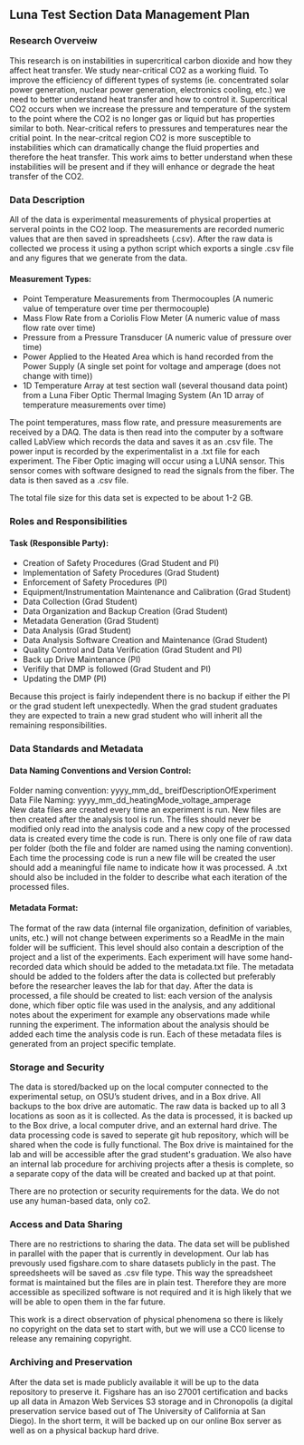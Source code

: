## Luna Test Section Data Management Plan

### Research Overveiw
This research is on instabilities in supercritical carbon dioxide and how they affect heat transfer. We study near-critical CO2 as a working fluid. To improve the efficiency of different types of systems (ie. concentrated solar power generation, nuclear power generation, electronics cooling, etc.) we need to better understand heat transfer and how to control it.
Supercritical CO2 occurs when we increase the pressure and temperature of the system to the point where the CO2 is no longer gas or liquid but has properties similar to both. Near-critical refers to pressures and temperatures near the critial point. In the near-critcal region CO2 is more susceptible to instabilities which can dramatically change the fluid properties and therefore the heat transfer. This work aims to better understand when these instabilities will be present and if they will enhance or degrade the heat transfer of the CO2.

### Data Description
All of the data is experimental measurements of physical properties at serveral points in the CO2 loop. The measurements are recorded numeric values that are then saved in spreadsheets (.csv). After the raw data is collected we process it using a python script which exports a single .csv file and any figures that we generate from the data. 

#### Measurement Types:
 + Point Temperature Measurements from Thermocouples (A numeric value of temperature over time per thermocouple)
 + Mass Flow Rate from a Coriolis Flow Meter (A numeric value of mass flow rate over time)
 + Pressure from a Pressure Transducer (A numeric value of pressure over time)
 + Power Applied to the Heated Area which is hand recorded from the Power Supply (A single set point for voltage and amperage (does not change with time))
 + 1D Temperature Array at test section wall (several thousand data point) from a Luna Fiber Optic Thermal Imaging System (An 1D array of temperature measurements over time) 
 
The point temperatures, mass flow rate, and pressure measurements are received by a DAQ. The data is then read into the computer by a software called LabView which records the data and saves it as an .csv file. The power input is recorded by the experimentalist in a .txt file for each experiment. The Fiber Optic imaging will occur using a LUNA sensor. This sensor comes with software designed to read the signals from the fiber. The data is then saved as a .csv file. 

The total file size for this data set is expected to be about 1-2 GB.

### Roles and Responsibilities
#### Task (Responsible Party):
 + Creation of Safety Procedures (Grad Student and PI)
 + Implementation of Safety Procedures (Grad Student)
 + Enforcement of Safety Procedures (PI)
 + Equipment/Instrumentation Maintenance and Calibration (Grad Student)
 + Data Collection (Grad Student)
 + Data Organization and Backup Creation (Grad Student)
 + Metadata Generation (Grad Student)
 + Data Analysis  (Grad Student)
 + Data Analysis Software Creation and Maintenance (Grad Student)
 + Quality Control and Data Verification (Grad Student and PI)
 + Back up Drive Maintenance (PI)
 + Verifily that DMP is followed (Grad Student and PI)
 + Updating the DMP (PI)

Because this project is fairly independent there is no backup if either the PI or the grad student left unexpectedly. When the grad student graduates they are expected to train a new grad student who will inherit all the remaining responsibilities. 

### Data Standards and Metadata
#### Data Naming Conventions and Version Control:
Folder naming convention: yyyy_mm_dd_ breifDescriptionOfExperiment \
Data File Naming: yyyy_mm_dd_heatingMode_voltage_amperage \
New data files are created every time an experiment is run. New files are then created after the analysis tool is run. The files should never be modified only read into the analysis code and a new copy of the processed data is created every time the code is run. 
There is only one file of raw data per folder (both the file and folder are named using the naming convention). Each time the processing code is run a new file will be created the user should add a meaningful file name to indicate how it was processed. A .txt should also be included in the folder to describe what each iteration of the processed files. 

#### Metadata Format:
The format of the raw data (internal file organization, definition of variables, units, etc.) will not change between experiments so a ReadMe in the main folder will be sufficient. This level should also contain a description of the project and a list of the experiments. Each experiment will have some hand-recorded data which should be added to the metadata.txt file. The metadata should be added to the folders after the data is collected but preferably before the researcher leaves the lab for that day. After the data is processed, a file should be created to list: each version of the analysis done, which fiber optic file was used in the analysis, and any additional notes about the experiment for example any observations made while running the experiment. The information about the analysis should be added each time the analysis code is run. Each of these metadata files is generated from an project specific template.

### Storage and Security
The data is stored/backed up on the local computer connected to the experimental setup, on OSU’s student drives, and in a Box drive. All backups to the box drive are automatic. The raw data is backed up to all 3 locations as soon as it is collected. As the data is processed, it is backed up to the Box drive, a local computer drive, and an external hard drive. The data processing code is saved to seperate git hub repository, which will be shared when the code is fully functional. The Box drive is maintained for the lab and will be accessible after the grad student's graduation. We also have an internal lab procedure for archiving projects after a thesis is complete, so a separate copy of the data will be created and backed up at that point. 

There are no protection or security requirements for the data. We do not use any human-based data, only co2.

### Access and Data Sharing
There are no restrictions to sharing the data. The data set will be published in parallel with the paper that is currently in development. Our lab has prevously used figshare.com to share datasets publicly in the past. The spreedsheets will be saved as .csv file type. This way the spreadsheet format is maintained but the files are in plain test. Therefore they are more accessible as specilized software is not required and it is high likely that we will be able to open them in the far future. 

This work is a direct observation of physical phenomena so there is likely no copyright on the data set to start with, but we will use a CC0 license to release any remaining copyright. 

### Archiving and Preservation
After the data set is made publicly available it will be up to the data repository to preserve it. Figshare has an iso 27001 certification and backs up all data in Amazon Web Services S3 storage and in Chronopolis (a digital preservation service based out of The University of California at San Diego). In the short term, it will be backed up on our online Box server as well as on a physical backup hard drive.
